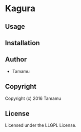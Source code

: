 # Kagura

## Usage

## Installation

## Author

* Tamamu

## Copyright

Copyright (c) 2016 Tamamu

## License

Licensed under the LLGPL License.
